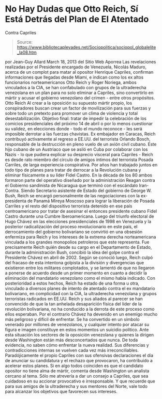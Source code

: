 # No Hay Dudas que Otto Reich, Sí Está Detrás del Plan de El Atentado 
Contra Capriles

> Source: https://www.bibliotecapleyades.net/Sociopolitica/sociopol_globalelite_la08.htm

por Jean-Guy Allard
March 18, 2013
del Sitio Web
Aporrea
Las revelaciones realizadas por el Presidente
encargado de Venezuela, Nicolás Maduro, acerca de un complot para matar al
opositor Henrique Capriles, confirman informaciones que llegadas desde
Miami, e indican como los ex altos funcionarios norteamericanos
Otto Reich y
Roger Noriega, ambos vinculados a
la CIA, se han confabulado con grupos de
la ultraderecha venezolana en un plan para no solo eliminar a Capriles, sino
convertirlo en mártir y acusar el gobierno venezolano del crimen - entre
otros propósitos.
Otto Reich
Al crear a la oposición su supuesto mártir propio, los conspiradores
buscan crear un factor de movilización para sus fuerzas y sobre todo un
pretexto para promover un clima de violencia y total desestabilización.
Objetivo final:
tratar de impedir la celebración de los comicios
presidenciales del próximo 14 de abril o por lo menos cuestionar su validez,
en elecciones donde - todo el mundo reconoce - les será imposible derrotar a
las fuerzas chavistas.
Ex embajador en Caracas, Reich contribuyó activamente al regreso a
EE.UU. del
terrorista Orlando Bosch, responsable de la destrucción en pleno vuelo de un
avión civil cubano.
Este hijo cubano de un Austriaco que se asiló en Cuba por colaborar con los
Nazis - lo que pudiera explicar su desprecio visceral para Capriles - Reich
es desde rato miembro del círculo de amigos íntimos del terrorista
Posada
Carriles, de larga experiencia conspirativa.
Por años han trabajado juntos
en todo tipo de planes para tratar de derrocar a la Revolución cubana y
eliminar físicamente a su líder Fidel Castro.
En la década de los 80 ambos formaron parte del operativo diseñado por la
administración Reagan contra el Gobierno sandinista de Nicaragua que terminó
con el escándalo Iran-Contra.
Siendo Secretario asistente de Estado del gobierno de
George W. Bush, Reich
se encargó personalmente de las negociaciones con la ex-presidenta de Panamá
Mireya Moscoso para lograr la liberación de Posada Carriles y el resto del
dispositivo terrorista detenido en ese país centroamericano por tratar de
asesinar el entonces presidente cubano Fidel Castro durante una Cumbre
Iberoamericana.
Luego del triunfo electoral de Hugo Chávez en las elecciones presidenciales
de 1998 en Venezuela y la posterior radicalización del proceso
revolucionario en este país, el derrocamiento del gobierno bolivariano se
convirtió en una obsesión enfermiza para Reich y los intereses de la extrema
derecha norteamericana vinculada a los grandes monopolios petroleros que
este representa.
Fue precisamente Reich quién desde su cargo en el Departamento de Estado,
durante la administración Bush, concibió la idea del golpe contra el
Presidente Chávez en abril de 2002.
Según se conoció luego, Reich culpó del fracaso de esta intentona golpista a
la división y divergencias que existieron entre los militares complotados, y
se lamentó de que no llegaron a ponerse de acuerdo desde un primer momento
en cuanto a decidir la eliminación del mandatario venezolano como el mismo
había indicado.
Con posterioridad a estos hechos, Reich ha estado de una forma u otra,
vinculado a diversos planes de intento de atentado contra el ex mandatario
bolivariano, en complicidad con la CIA, la ultraderecha venezolana y grupos
terroristas radicados en EE.UU.
Reich y sus aliados al parecer se han convencido de que la tan anhelada
desaparición física del líder de la revolución bolivariana, no ha conducido
a la derrota de este proceso como ellos esperaban. Por el contrario Chávez
ha devenido en un enemigo mucho más peligroso y difícil de enfrentar.
Se ha convertido en un símbolo venerado por millones de venezolanos, y
cualquier intento por atacar su figura e imagen constituye en estos momentos
un suicidio político.
Ante esta situación los sectores de la oposición venezolana y quienes la
dirigen desde Washington están más desconcertados que nunca. De toda
evidencia, no saben cómo enfrentar la nueva realidad. Sus diferencias y
contradicciones internas se vuelven cada vez más irreconciliables.
Paradójicamente el propio Capriles con sus ofensivas declaraciones el día de
anunciar su candidatura y el rechazo que provocaron, ha contribuido a
acelerar estos planes.
Si en algo todos coinciden es que el candidato opositor no tiene alma de
mártir, comenta desde Washington un analista cercano al tema.
Sólo me
atrevería a dar un consejo a Capriles, que sea cuidadoso en su accionar
provocativo e irresponsable. Y que recuerde que para sus amigos de la
ultraderecha y sus mentores del Norte, vale todo para alcanzar los objetivos
que favorecen sus intereses.

